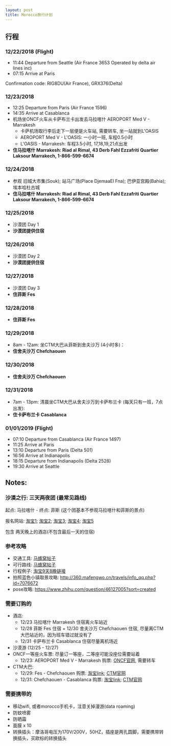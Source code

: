 ```yaml
---
layout: post
title: Morocco旅行计划
---
```


## 行程

### 12/22/2018 (Flight)
* 11:44 Departure from Seattle (Air France 3653 Operated by delta air lines inc) 
* 07:15 Arrive at Paris  

Confirmation code: RIG8DU(Air France), GRX376(Delta)

### 12/23/2018
* 12:25	Departure from Paris (Air France 1596)  
* 14:35	Arrive at Casablanca  
* 机场坐ONCF火车从卡萨布兰卡出发去马拉喀什 AEROPORT Med V - Marrakesh
	+ 卡萨机场取行李后走下一层便是火车站, 需要转车, 坐一站就到L'OASIS
	+ AEROPORT Med V - L'OASIS: 一小时一班, 车程0.5小时
	+ L'OASIS - Marrakesh: 车程3.5小时, 17,18,19,21点出发
* **住马拉喀什 Marrakesh: Riad al Rimal, 43 Derb Fahl Ezzafriti Quartier Laksour Marrakech, 1-866-599-6674**

### 12/24/2018 

* 参观 旧城大市集(Souk); 站马广场(Place DjemaaEl Fna); 巴伊亚宫殿(Bahia); 埃本哈杜古城
* **住马拉喀什 Marrakesh: Riad al Rimal, 43 Derb Fahl Ezzafriti Quartier Laksour Marrakech, 1-866-599-6674**

### 12/25/2018 
* 沙漠团 Day 1 
* **沙漠团提供住宿**

### 12/26/2018 
* 沙漠团 Day 2
* **沙漠团提供住宿**

### 12/27/2018 
* 沙漠团 Day 3
* **住菲斯 Fes**

### 12/28/2018 

* **住菲斯 Fes**

### 12/29/2018 
* 8am - 12am: 坐CTM大巴从菲斯到舍夫沙万 (4小时多)：
* **住舍夫沙万 Chefchaouen**

### 12/30/2018 

* **住舍夫沙万 Chefchaouen**

### 12/31/2018  

* 7am - 13pm: 清晨坐CTM大巴从舍夫沙万到卡萨布兰卡 (每天只有一班，7点出发):
* **住卡萨布兰卡 Casablanca**

### 01/01/2019 (Flight)
* 07:10	Departure from Casablanca (Air France 1497)  
* 11:25	Arrive at Paris  
* 13:10	Departure from Paris (Delta 501)  
* 16:56	Arrive at Indianapolis  
* 18:15	Departure from Indianapolis (Delta 2528)  
* 19:30	Arrive at Seattle  


## Notes: 

### 沙漠之行: 三天两夜团 (最常见路线) 
起点: 马拉喀什 - 终点: 菲斯 (这个团基本不参观马拉喀什和菲斯的景点)

报名网站: [淘宝1](https://traveldetail.fliggy.com/item.htm?spm=a230r.1.14.6.321c16b7EujVfo&id=565110136728&ad_id=&am_id=&cm_id=140105335569ed55e27b&pm_id=&abbucket=12&smToken=77e2c4fd50ce4c9c9e59d5809277888a&smSign=%2BUWVDE7Uoj9qOhIpnjB0%2Bg%3D%3D); [淘宝2](https://traveldetail.fliggy.com/item.htm?spm=a230r.1.14.27.321c16b7EujVfo&id=561561838847&ns=1&abbucket=12&smToken=2e684ff5d4c945868a9f5523e00951ea&smSign=ADWgFFnnxIhk0%2BITo9Gamg%3D%3D); [淘宝3](https://traveldetail.fliggy.com/item.htm?spm=a230r.1.14.52.321c16b7EujVfo&id=563022484468&ns=1&abbucket=12&smToken=044ca80d04ec430680814799d4e94d82&smSign=SOL6hN1cfoUwkDaF3fSEfg%3D%3D); [淘宝4](https://traveldetail.taobao.com/item.htm?spm=a230r.1.14.66.321c16b7EujVfo&smSign=N6ypnUPj/j6vWxxBm6qenQ==&abbucket=12&ns=1&id=561266459809&smToken=08fec51b9d114c0b8b9112046ecb71fb&); [淘宝5](https://traveldetail.fliggy.com/item.htm?spm=a230r.1.14.86.40ba649cWTyuCx&id=557891706848&ns=1&abbucket=12&smToken=c5a3adb49b8646f593ec2d8d0c8d41d8&smSign=3UZFgJP57QoXs3aBMirjlg%3D%3D)

包含 两天晚上的酒店(不包含最后一天的住宿)

### 参考攻略

* 交通工具: [马蜂窝帖子](http://www.mafengwo.cn/gonglve/ziyouxing/15132.html)
* 可行路线: [马蜂窝帖子](http://www.mafengwo.cn/gonglve/ziyouxing/11853.html)
* 行程例子: [淘宝9天8晚链接](https://traveldetail.fliggy.com/item.htm?spm=a230r.1.14.13.5a546f6dHPJ8yk&id=558390960997&ad_id=&am_id=&cm_id=140105335569ed55e27b&pm_id=&abbucket=12&smToken=1c669be64e04410eaec05c43040b44e9&smSign=GKC4QIyZTzsIjDT9bms4Qg%3D%3D)
* 拍照蓝色小镇取景攻略: http://360.mafengwo.cn/travels/info_qq.php?id=7076672
* pose攻略: https://www.zhihu.com/question/46127005?sort=created 

### 需要订购的 

* 酒店: 
   + 12/23 马拉喀什 Marrakesh 住宿离火车站近
   + 12/28 菲斯 Fes 住宿 + 12/30 舍夫沙万 Chefchaouen 住宿, 尽量离CTM大巴站近的，因为班车错过就没有了
   + 12/31 卡萨布兰卡 Casablanca 住宿尽量离机场近
* 沙漠游 (12/25 - 12/27)
* ONCF一等座火车票: 尽量订一等座，二等座可能没座位需要站着
   + 12/23: AEROPORT Med V - Marrakesh
   购票: [ONCF官网](https://www.oncf-voyages.ma/), 需要转车
* CTM大巴: 
   + 12/29: Fes - Chefchaouen
   购票: [淘宝link](https://traveldetail.fliggy.com/item.htm?spm=a230r.1.14.15.7ade275dbJaYfc&id=566056852188&ns=1&abbucket=12&smToken=2ced5bae210a448f87ed88c6dc4bb3c1&smSign=t5Y0dMkWLpR3H5Tgs0PBVw%3D%3D); [CTM官网](http://www.ctm.ma/)
   + 12/31: Chefchaouen - Casablanca
   购票: [淘宝link](https://traveldetail.taobao.com/item.htm?spm=a230r.1.14.23.29017617TfexKW&abbucket=12&ns=1&id=569215483636&#detail); [CTM官网](http://www.ctm.ma/)

### 需要携带的

* 移动wifi, 或者morocco手机卡，注意关掉漫游(data roaming)
* 防蚊喷雾
* 防晒霜
* 面膜 x 10
* 转换插头：摩洛哥电压为170V/200V，50HZ，插座是两孔圆脚，需要携带转换插头，买欧标的转换插头




